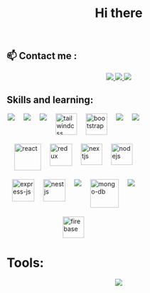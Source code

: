 
<h1 align="center">Hi there</h1>




<br />

## 📫 Contact me :



<p align="center">
  <a href="https://www.facebook.com/profile.php?id=100090748884506" alt="Facebook" target="_blank">
    <img src="https://img.icons8.com/fluent/48/000000/facebook-new.png" target="_blank" />
  </a> 
  <a href="https://github.com/trungcrbay" alt="Github" target="_blank">
    <img src="https://img.icons8.com/fluent/48/000000/github.png"/>
  </a> 
  <a href="mailto:trungnguyenjr123@gmail.com" alt="Email" target="_blank">
    <img src="https://img.icons8.com/fluent/48/000000/mailing.png"/>
  </a>
</p>

## Skills and learning:
<div style="display: flex; gap:20px; flex-wrap:wrap; justify-content:center; width:300px"">
  <img src="https://img.icons8.com/color/48/null/html-5--v1.png"/>
  <img src="https://img.icons8.com/fluency/48/null/css3.png"/>
  <img src="https://img.icons8.com/color/48/null/javascript--v1.png"/>
  <img width="48" height="48" src="https://img.icons8.com/color/48/tailwindcss.png" alt="tailwindcss"/>
  <img width="48" height="48" src="https://img.icons8.com/color/48/bootstrap.png" alt="bootstrap"/>
  <img src="https://img.icons8.com/color/48/null/sass.png"/>
  <img src="https://img.icons8.com/fluency/48/null/typescript--v1.png"/>
  <img width="60" height="60" src="https://img.icons8.com/plasticine/60/react.png" alt="react"/>
  <img width="50" height="50" src="https://img.icons8.com/ios/50/redux.png" alt="redux"/>
  <img width="48" height="48" src="https://img.icons8.com/fluency/48/nextjs.png" alt="nextjs"/>
  <img width="48" height="48" src="https://img.icons8.com/color/48/nodejs.png" alt="nodejs"/>  
  <img width="50" height="50" src="https://img.icons8.com/ios/50/express-js.png" alt="express-js"/>
  <img width="50" height="50" src="https://img.icons8.com/color/48/nestjs.png" alt="nestjs"/>
  <img src="https://img.icons8.com/color/48/000000/mysql-logo.png"/>
  <img width="64" height="64" src="https://img.icons8.com/nolan/64/mongo-db.png" alt="mongo-db"/>
  <img src="https://img.icons8.com/officel/40/null/php-logo.png"/>
  <img width="48" height="48" src="https://img.icons8.com/color/48/firebase.png" alt="firebase"/>
</div>

<h1>Tools: </h1>
<p align="center">
  <a href="https://skillicons.dev">
    <img src="https://skillicons.dev/icons?i=github,bootstrap,tailwind,firebase,mongodb,postman,vite,vscode,docker" />
  </a>
</p>



